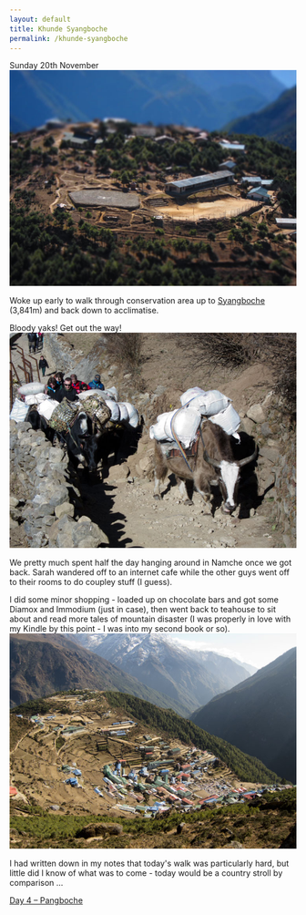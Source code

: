 ```yaml
---
layout: default
title: Khunde Syangboche
permalink: /khunde-syangboche
---
```


Sunday 20th November
![](/assets/syangboche.jpg "Syangboche")

Woke up early to walk through conservation area up to <a href="http://en.wikipedia.org/wiki/Syangboche_Airport">Syangboche</a> (3,841m) and back down to acclimatise.

Bloody yaks! Get out the way!
![](/assets/yaks.jpg "Yaks")

We pretty much spent half the day hanging around in Namche once we got back. Sarah wandered off to an internet cafe while the other guys went off to their rooms to do coupley stuff (I guess).

I did some minor shopping - loaded up on chocolate bars and got some Diamox and Immodium (just in case), then went back to teahouse to sit about and read more tales of mountain disaster (I was properly in love with my Kindle by this point - I was into my second book or so).
![](/assets/namche2.jpg "Namche")

I had written down in my notes that today's walk was particularly hard, but little did I know of what was to come - today would be a country stroll by comparison ...

<a title="Day 4 – Pangboche" href="/pangboche/">Day 4 – Pangboche</a>

